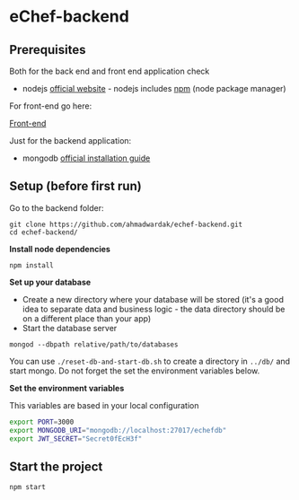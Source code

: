 # eChef-backend

## Prerequisites

Both for the back end and front end application check

* nodejs [official website](https://nodejs.org/en/) - nodejs includes [npm](https://www.npmjs.com/) (node package manager)

For front-end go here:

[Front-end](https://github.com/ahmadwardak/echef-frontend)

Just for the backend application:

* mongodb [official installation guide](https://docs.mongodb.org/manual/administration/install-community/)

## Setup (before first run)

Go to the backend folder:
```
git clone https://github.com/ahmadwardak/echef-backend.git
cd echef-backend/
```

**Install node dependencies**

```
npm install
```

**Set up your database**

* Create a new directory where your database will be stored (it's a good idea to separate data and business logic - the data directory should be on a different place than your app)
* Start the database server
```
mongod --dbpath relative/path/to/databases
```

You can use `./reset-db-and-start-db.sh` to create a directory in `../db/` and start mongo. Do not forget the set the environment variables below.

**Set the environment variables**

This variables are based in your local configuration
```bash
export PORT=3000
export MONGODB_URI="mongodb://localhost:27017/echefdb"
export JWT_SECRET="Secret0fEcH3f"
```

## Start the project

```bash
npm start
```